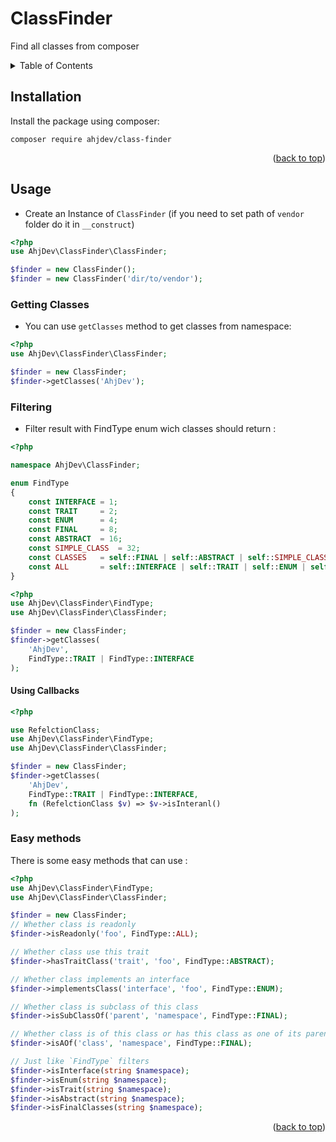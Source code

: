 # ClassFinder
Find all classes from composer
<div id="top"></div>

<!-- TABLE OF CONTENTS -->
<details><summary>Table of Contents</summary>
  <ol>
    <li><a href="#installation">Installation</a></li><li>
        <a href="#usage">Usage</a>
        <ol>
            <li><a href="#getting_classes">Get classes</a></li>
            <li><a href="#filtering">Filter classes</a></li>
            <li><a href="#using_callbacks">Filter classes by self</a></li>
            <li><a href="#easy_methods">Easy Methods</a></li>
        </ol>
    </li>
  </ol>
</details>

## Installation

Install the package using composer:

```shell
composer require ahjdev/class-finder
```

<p align="right">(<a href="#top">back to top</a>)</p>

## Usage

- Create an Instance of `ClassFinder` (if you need to set path of `vendor` folder do it in `__construct`)
```php
<?php
use AhjDev\ClassFinder\ClassFinder;

$finder = new ClassFinder();
$finder = new ClassFinder('dir/to/vendor');
```
### Getting Classes
- You can use `getClasses` method to get classes from namespace:
```php
<?php
use AhjDev\ClassFinder\ClassFinder;

$finder = new ClassFinder;
$finder->getClasses('AhjDev');
```
### Filtering

- Filter result with FindType enum wich classes should return :
```php
<?php

namespace AhjDev\ClassFinder;

enum FindType
{
    const INTERFACE = 1;
    const TRAIT     = 2;
    const ENUM      = 4;
    const FINAL     = 8;
    const ABSTRACT  = 16;
    const SIMPLE_CLASS  = 32;
    const CLASSES   = self::FINAL | self::ABSTRACT | self::SIMPLE_CLASS;
    const ALL       = self::INTERFACE | self::TRAIT | self::ENUM | self::CLASSES;
}
```

```php
<?php
use AhjDev\ClassFinder\FindType;
use AhjDev\ClassFinder\ClassFinder;

$finder = new ClassFinder;
$finder->getClasses(
    'AhjDev',
    FindType::TRAIT | FindType::INTERFACE
);
```
#### Using Callbacks
```php
<?php

use RefelctionClass;
use AhjDev\ClassFinder\FindType;
use AhjDev\ClassFinder\ClassFinder;

$finder = new ClassFinder;
$finder->getClasses(
    'AhjDev',
    FindType::TRAIT | FindType::INTERFACE,
    fn (RefelctionClass $v) => $v->isInteranl()
);
```
### Easy methods

There is some easy methods that can use :

```php
<?php
use AhjDev\ClassFinder\FindType;
use AhjDev\ClassFinder\ClassFinder;

$finder = new ClassFinder;
// Whether class is readonly
$finder->isReadonly('foo', FindType::ALL);

// Whether class use this trait
$finder->hasTraitClass('trait', 'foo', FindType::ABSTRACT);

// Whether class implements an interface
$finder->implementsClass('interface', 'foo', FindType::ENUM);

// Whether class is subclass of this class
$finder->isSubClassOf('parent', 'namespace', FindType::FINAL);

// Whether class is of this class or has this class as one of its parents
$finder->isAOf('class', 'namespace', FindType::FINAL);

// Just like `FindType` filters
$finder->isInterface(string $namespace);
$finder->isEnum(string $namespace);
$finder->isTrait(string $namespace);
$finder->isAbstract(string $namespace);
$finder->isFinalClasses(string $namespace);
```
<p align="right">(<a href="#top">back to top</a>)</p>